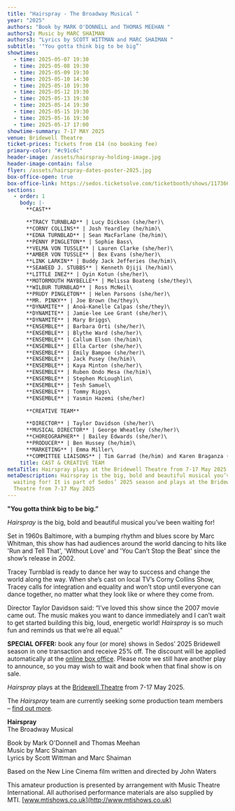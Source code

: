 ```yaml
---
title: "Hairspray - The Broadway Musical "
year: "2025"
authors: "Book by MARK O'DONNELL and THOMAS MEEHAN "
authors2: Music by MARC SHAIMAN
authors3: "Lyrics by SCOTT WITTMAN and MARC SHAIMAN "
subtitle: '"You gotta think big to be big”'
showtimes:
  - time: 2025-05-07 19:30
  - time: 2025-05-08 19:30
  - time: 2025-05-09 19:30
  - time: 2025-05-10 14:30
  - time: 2025-05-10 19:30
  - time: 2025-05-12 19:30
  - time: 2025-05-13 19:30
  - time: 2025-05-14 19:30
  - time: 2025-05-15 19:30
  - time: 2025-05-16 19:30
  - time: 2025-05-17 17:00
showtime-summary: 7-17 MAY 2025
venue: Bridewell Theatre
ticket-prices: Tickets from £14 (no booking fee)
primary-color: "#c91c6c"
header-image: /assets/hairspray-holding-image.jpg
header-image-contain: false
flyer: /assets/hairspray-dates-poster-2025.jpg
box-office-open: true
box-office-link: https://sedos.ticketsolve.com/ticketbooth/shows/1173660212/events/428695941
sections:
  - order: 1
    body: |-
      **CAST**

      **TRACY TURNBLAD** | Lucy Dickson (she/her)\
      **CORNY COLLINS** | Josh Yeardley (he/him)\
      **EDNA TURNBLAD** | Sean MacFarlane (he/him)\
      **PENNY PINGLETON** | Sophie Bass\
      **VELMA VON TUSSLE** | Lauren Clarke (she/her)\
      **AMBER VON TUSSLE** | Bex Evans (she/her)\
      **LINK LARKIN** | Buddy Jack Jefferies (he/him)\
      **SEAWEED J. STUBBS** | Kenneth Ojiji (he/him)\
      **LITTLE INEZ** | Oyin Kotun (she/her)\
      **MOTORMOUTH MAYBELLE** | Melissa Boateng (she/they)\
      **WILBUR TURNBLAD** | Ross McNeil\
      **PRUDY PINGLETON** | Helen Parsons (she/her)\
      **MR. PINKY** | Joe Brown (he/they)\
      **DYNAMITE** | Anoä-Kanelle Calpas (she/they)\
      **DYNAMITE** | Jamie-lee Lee Grant (she/her)\
      **DYNAMITE** | Mary Briggs\
      **ENSEMBLE** | Barbara Orti (she/her)\
      **ENSEMBLE** | Blythe Ward (she/her)\
      **ENSEMBLE** | Callum Elson (he/him)\
      **ENSEMBLE** | Ella Carter (she/her)\
      **ENSEMBLE** | Emily Bampoe (she/her)\
      **ENSEMBLE** | Jack Pusey (he/him)\
      **ENSEMBLE** | Kaya Minton (she/her)\
      **ENSEMBLE** | Ruben Ondo Mesa (he/him)\
      **ENSEMBLE** | Stephen McLoughlin\
      **ENSEMBLE** | Tesh Samuel\
      **ENSEMBLE** | Tommy Riggs\
      **ENSEMBLE** | Yasmin Hazemi (she/her)

      **CREATIVE TEAM**

      **DIRECTOR** | Taylor Davidson (she/her)\
      **MUSICAL DIRECTOR** | George Wheatley (she/her)\
      **CHOREOGRAPHER** | Bailey Edwards (she/her)\
      **PRODUCER** | Ben Hussey (he/him)\
      **MARKETING** | Emma Miller\
      **COMMITTEE LIAISONS** | Tim Garrad (he/him) and Karen Braganza (she/her)
    title: CAST & CREATIVE TEAM
metaTitle: Hairspray plays at the Bridewell Theatre from 7-17 May 2025
metaDescription: Hairspray is the big, bold and beautiful musical you’ve been
  waiting for! It is part of Sedos’ 2025 season and plays at the Bridewell
  Theatre from 7-17 May 2025
---
```

**"You gotta think big to be big.”** 

*Hairspray* is the big, bold and beautiful musical you’ve been waiting for! 

Set in 1960s Baltimore, with a bumping rhythm and blues score by Marc Whitman, this show has had audiences around the world dancing to hits like 'Run and Tell That', 'Without Love' and 'You Can’t Stop the Beat' since the show’s release in 2002. 

Tracey Turnblad is ready to dance her way to success and change the world along the way. When she’s cast on local TV’s Corny Collins Show, Tracey calls for integration and equality and won’t stop until everyone can dance together, no matter what they look like or where they come from.

Director Taylor Davidson said: “I’ve loved this show since the 2007 movie came out. The music makes you want to dance immediately and I can’t wait to get started building this big, loud, energetic world! *Hairspray* is so much fun and reminds us that we’re all equal."

**SPECIAL OFFER:** book any four (or more) shows in Sedos’ 2025 Bridewell season in one transaction and receive 25% off. The discount will be applied automatically at the [online box office](https://sedos.ticketsolve.com/ticketbooth/shows). Please note we still have another play to announce, so you may wish to wait and book when that final show is on sale.

*Hairspray* plays at the [Bridewell Theatre](https://www.sedos.co.uk/venues/bridewell) from 7-17 May 2025.

The *Hairspray* team are currently seeking some production team members – [find out more](https://www.sedos.co.uk/news/2025-01-23-hairspray-production-team-roles).

**Hairspray**\
The Broadway Musical 

Book by Mark O'Donnell and Thomas Meehan \
Music by Marc Shaiman\
Lyrics by Scott Wittman and Marc Shaiman

Based on the New Line Cinema film written and directed by John Waters

This amateur production is presented by arrangement with Music Theatre International. All authorised performance materials are also supplied by MTI. [www.mtishows.co.uk](http://www.mtishows.co.uk)